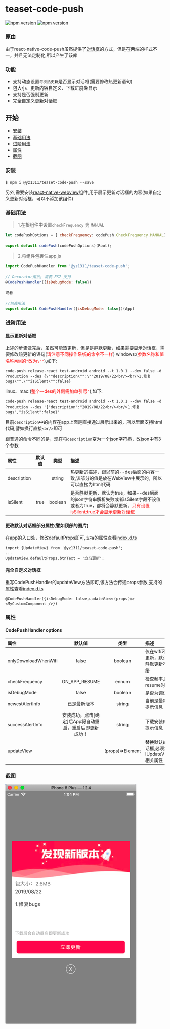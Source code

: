 # teaset-code-push

[![npm version](http://img.shields.io/npm/v/@yz1311/teaset-code-push.svg?style=flat-square)](https://npmjs.org/package/@yz1311/teaset-code-push "View this project on npm")
[![npm version](http://img.shields.io/npm/dm/@yz1311/teaset-code-push.svg?style=flat-square)](https://npmjs.org/package/@yz1311/teaset-code-push "View this project on npm")


### 原由

由于react-native-code-push虽然提供了[对话框](https://docs.microsoft.com/en-us/appcenter/distribution/codepush/react-native#code-try-39)的方式，但是在两端的样式不一，并且无法定制化,所以产生了该库

### 功能

* 支持动态设置`每次热更新`是否显示对话框(需要修改热更新语句)
* 包大小、更新内容自定义、下载进度条显示
* 支持是否强制更新
* 完全自定义更新对话框

## 开始
- [安装](#安装)
- [基础用法](#基础用法)
- [进阶用法](#进阶用法)
- [属性](#属性)
- [截图](#截图)

### 安装

```
$ npm i @yz1311/teaset-code-push --save
```

另外,需要安装[react-native-webview]([react-native-webview](https://github.com/react-native-community/react-native-webview))组件,用于展示更新对话框的内容(如果自定义更新对话框，可以不添加该组件)

### 基础用法

> 1.在根组件中设置`checkFrequency` 为 `MANUAL`
```javascript
let codePushOptions = { checkFrequency: codePush.CheckFrequency.MANUAL};

export default codePush(codePushOptions)(Root);
```

> 2.将组件包裹住app.js

```javascript
import CodePushHandler from '@yz1311/teaset-code-push';

// Decorator用法; 需要 ES7 支持
@CodePushHandler({isDebugMode: false})

或者

//包裹用法
export default CodePushHandler({isDebugMode: false})(App)
```

### 进阶用法 

#### 显示更新对话框

上述的步骤做完后，虽然可能热更新，但是是静默更新，如果需要显示对话框，需要修改热更新的语句(<span style='color:red'>请注意不同操作系统的命令不一样</span>)
windows:(<span style='color:red'>参数名称和值名称`两侧`的`"`改为`\""`</span>),如下:

```shell
code-push release-react test-android android --t 1.0.1 --dev false -d Production --des {\""description\"":\""2019/08/22<br/><br/>1.修复bugs\"",\""isSilent\"":false}
```

linux、mac:(<span style='color:red'>整个--des的外侧需加单引号`'`</span>),如下:
```shell
code-push release-react test-android android --t 1.0.1 --dev false -d Production --des '{"description":"2019/08/22<br/><br/>1.修复bugs","isSilent":false}'
```

目前`description`中的内容在app上面是直接通过<WebView/>展示出来的，所以里面支持html代码,譬如换行直接`<br/>`即可

跟普通的命令不同的是，现在将`description`变为一个json字符串，改json中有3个参数

| 属性           |     默认值     |   类型   | 描述   | 
| :---------- | :-------------: | :------: | :---------------------------------------------------------------------------------------------------------- |
|description||string|热更新的描述，跟以前的--des后面的内容一致,该部分的值是放在WebView中展示的，所以可以直接为html代码|
|isSilent|true|boolean|是否静默更新，默认为true，如果--des后面的json字符串解析失败或者isSilent字段不设值或者为true，都将会静默更新，<span style='color:red'>只有设置isSilent:true才会显示更新对话框</span>|

#### 更改默认对话框部分属性(譬如顶部的图片)
在app的入口处，修改defaultProps即可,支持的属性查看[index.d.ts]('./index.d.ts')

```
import {UpdateView} from '@yz1311/teaset-code-push';
...
UpdateView.defaultProps.btnText = '立马更新';
```
#### 完全自定义对话框

重写CodePushHandler的updateView方法即可,该方法会传递props参数,支持的属性查看[index.d.ts]('./index.d.ts')
```
@CodePushHandler({isDebugMode: false,updateView:(props)=><MyCustomComponent />})
```

### 属性

#### CodePushHandler options

| 属性           |     默认值     |   类型   | 描述   | 
| :---------- | :-------------: | :------: | :---------------------------------------------------------------------------------------------------------- |
|onlyDownloadWhenWifi|false|boolean|仅在wifi环境下自动更新，默认false，静默更新不判断网络|
|checkFrequency|ON_APP_RESUME|ennum|检查频率,默认为resume时更新|
|isDebugMode|false|boolean|是否为调试模式|
|newestAlertInfo|已是最新版本|string|当前是最新版本的提示信息|
|successAlertInfo|安装成功，点击[确定]后App将自动重启，重启后即更新成功！|string|下载安装成功后的提示信息|
|updateView||(props)=>Element|替换默认的更新对话框,必须实现IUpdateViewProps相关属性|


### 截图

![](./screenshots/codepush-1.png)